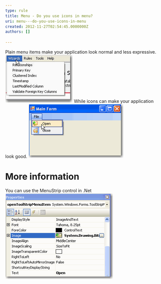```yaml
---
type: rule
title: Menu - Do you use icons in menu?
uri: menu---do-you-use-icons-in-menu
created: 2012-11-27T02:54:45.0000000Z
authors: []

---
```


Plain menu items make your application look normal and less expressive. ![ Bad Example - Plain menu](../../assets/BetterUI_PlainMenu.gif)
While icons can make your application look good.
![ Good Example - Menu with icons](../../assets/BetterUI_MenuStrip.gif)
# More information

You can use the MenuStrip control in .Net
![ the Menuitem has a simple image property](../../assets/BetterUI_MenuStrip_DesignView.gif)
